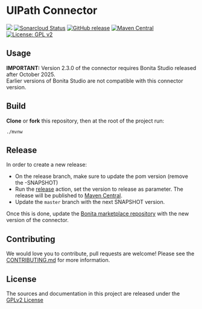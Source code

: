 # UIPath Connector

![](https://github.com/bonitasoft/bonita-connector-uipath/workflows/Build/badge.svg)
[![Sonarcloud Status](https://sonarcloud.io/api/project_badges/measure?project=bonitasoft_bonita-connector-uipath&metric=alert_status)](https://sonarcloud.io/dashboard?id=bonitasoft_bonita-connector-uipath)
[![GitHub release](https://img.shields.io/github/v/release/bonitasoft/bonita-connector-uipath?color=blue&label=Release)](https://github.com/bonitasoft/bonita-connector-uipath/releases)
[![Maven Central](https://img.shields.io/maven-central/v/org.bonitasoft.connectors/bonita-connector-uipath.svg?label=Maven%20Central&color=orange)](https://search.maven.org/search?q=g:%22org.bonitasoft.connectors%22%20AND%20a:%22bonita-connector-uipath%22)
[![License: GPL v2](https://img.shields.io/badge/License-GPL%20v2-yellow.svg)](https://www.gnu.org/licenses/old-licenses/gpl-2.0.en.html)

## Usage

**IMPORTANT:** Version 2.3.0 of the connector requires Bonita Studio released after October 2025.  
Earlier versions of Bonita Studio are not compatible with this connector version.

## Build

__Clone__ or __fork__ this repository, then at the root of the project run:

`./mvnw`

## Release

In order to create a new release:
- On the release branch, make sure to update the pom version (remove the -SNAPSHOT)
- Run the [release](https://github.com/bonitasoft/bonita-connector-uipath/actions/workflows/release.yml) action, set the version to release as parameter. The release will be published to [Maven Central](https://central.sonatype.com/artifact/org.bonitasoft.connectors/bonita-connector-uipath).
- Update the `master` branch with the next SNAPSHOT version.

Once this is done, update the [Bonita marketplace repository](https://github.com/bonitasoft/bonita-marketplace) with the new version of the connector.

## Contributing

We would love you to contribute, pull requests are welcome! Please see the [CONTRIBUTING.md](CONTRIBUTING.md) for more information.

## License

The sources and documentation in this project are released under the [GPLv2 License](LICENSE)

